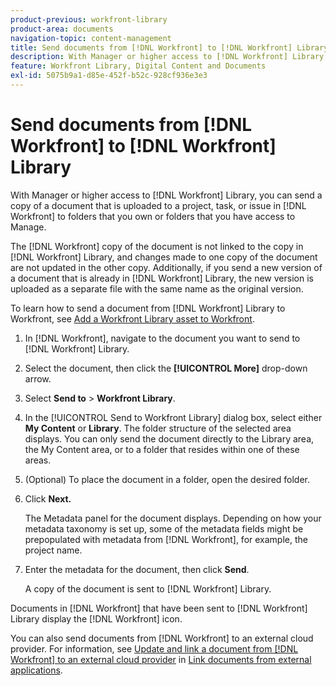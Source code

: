 ```yaml
---
product-previous: workfront-library
product-area: documents
navigation-topic: content-management
title: Send documents from [!DNL Workfront] to [!DNL Workfront] Library
description: With Manager or higher access to [!DNL Workfront] Library, you can send a copy of a document that is uploaded to a project, task, or issue in [!DNL Workfront] to folders that you own or folders that you have access to Manage.
feature: Workfront Library, Digital Content and Documents
exl-id: 5075b9a1-d85e-452f-b52c-928cf936e3e3
---
```

# Send documents from [!DNL Workfront] to [!DNL Workfront] Library

With Manager or higher access to [!DNL Workfront] Library, you can send a copy of a document that is uploaded to a project, task, or issue in [!DNL Workfront] to folders that you own or folders that you have access to Manage.

The [!DNL Workfront] copy of the document is not linked to the copy in [!DNL Workfront] Library, and changes made to one copy of the document are not updated in the other copy. Additionally, if you send a new version of a document that is already in [!DNL Workfront] Library, the new version is uploaded as a separate file with the same name as the original version.

To learn how to send a document from [!DNL Workfront] Library to Workfront, see [Add a Workfront Library asset to Workfront](../../workfront-library/content-management/add-a-wf-library-asset.md).

1. In [!DNL Workfront], navigate to the document you want to send to [!DNL Workfront] Library.
1. Select the document, then click the **[!UICONTROL More]** drop-down arrow.
1. Select **Send to** > **Workfront Library**.
1. In the [!UICONTROL Send to Workfront Library] dialog box, select either **My Content** or **Library**. The folder structure of the selected area displays. You can only send the document directly to the Library area, the My Content area, or to a folder that resides within one of these areas.
1. (Optional) To place the document in a folder, open the desired folder.
1. Click **Next.**

   The Metadata panel for the document displays. Depending on how your metadata taxonomy is set up, some of the metadata fields might be prepopulated with metadata from [!DNL Workfront], for example, the project name.

1. Enter the metadata for the document, then click **Send**.

   A copy of the document is sent to [!DNL Workfront] Library.

Documents in [!DNL Workfront] that have been sent to [!DNL Workfront] Library display the [!DNL Workfront] icon.

You can also send documents from [!DNL Workfront] to an external cloud provider. For information, see [Update and link a document from [!DNL Workfront] to an external cloud provider](../../documents/adding-documents-to-workfront/link-documents-from-external-apps.md#sending-documents) in [Link documents from external applications](../../documents/adding-documents-to-workfront/link-documents-from-external-apps.md).
